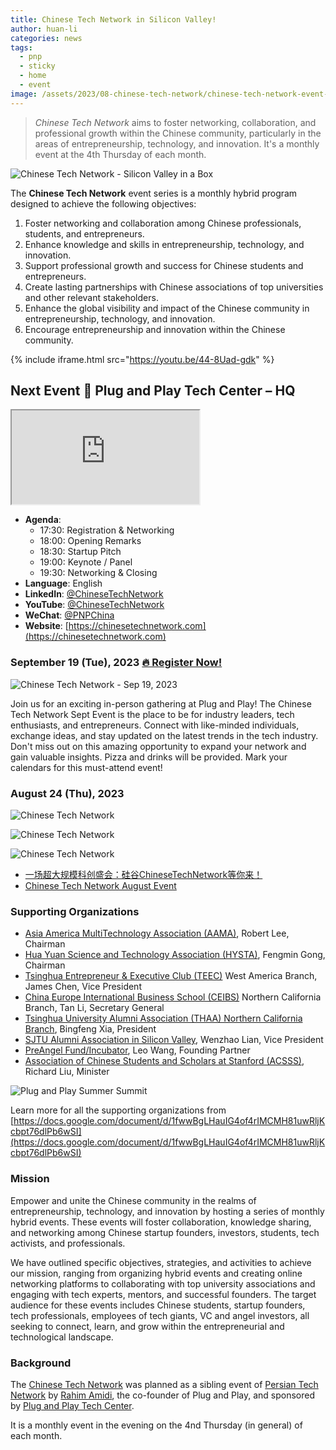```yaml
---
title: Chinese Tech Network in Silicon Valley!
author: huan-li
categories: news
tags:
  - pnp
  - sticky
  - home
  - event
image: /assets/2023/08-chinese-tech-network/chinese-tech-network-event-room.webp
---
```


> _Chinese Tech Network_ aims to foster networking, collaboration, and professional growth within the Chinese community, particularly in the areas of entrepreneurship, technology, and innovation. It's a monthly event at the 4th Thursday of each month.

![Chinese Tech Network - Silicon Valley in a Box](/assets/2023/08-chinese-tech-network/silicon-valley-pnp.webp)

The **Chinese Tech Network** event series is a monthly hybrid program designed to achieve the following objectives:

1. Foster networking and collaboration among Chinese professionals, students, and entrepreneurs.
1. Enhance knowledge and skills in entrepreneurship, technology, and innovation.
1. Support professional growth and success for Chinese students and entrepreneurs.
1. Create lasting partnerships with Chinese associations of top universities and other relevant stakeholders.
1. Enhance the global visibility and impact of the Chinese community in entrepreneurship, technology, and innovation.
1. Encourage entrepreneurship and innovation within the Chinese community.

{% include iframe.html src="https://youtu.be/44-8Uad-gdk" %}

## Next Event 📍 Plug and Play Tech Center – HQ  

<iframe loading="lazy"
  src="https://maps.google.com/maps?q=PreAngel%2c%20440%20N%20Wolfe%20Rd%2C%20Sunnyvale%2C%20CA%2094085%2C%20United%20States&#038;t=m&#038;z=14&#038;output=embed&#038;iwloc=near"
  title="Chinese Tech Network, 440 N Wolfe Rd, Sunnyvale, CA 94085, United States"
></iframe>

- **Agenda**:
  - 17:30: Registration & Networking
  - 18:00: Opening Remarks
  - 18:30: Startup Pitch
  - 19:00: Keynote / Panel
  - 19:30: Networking & Closing
- **Language**: English
- **LinkedIn**: [@ChineseTechNetwork](https://www.linkedin.com/company/chinese-tech-network)
- **YouTube**: [@ChineseTechNetwork](https://www.youtube.com/@ChineseTechNetwork-kq7mx)
- **WeChat**: [@PNPChina](https://mp.weixin.qq.com/s/99JKAPQvUz_uGM28FqvSJw)
- **Website**: [https://chinesetechnetwork.com](https://chinesetechnetwork.com)

### September 19 (Tue), 2023 [🔥 Register Now!](https://www.eventbrite.com/e/chinese-tech-network-sept-event-tickets-718125020267?aff=PreAngel)

![Chinese Tech Network - Sep 19, 2023](/assets/2023/08-chinese-tech-network/chinese-tech-network-sep-19-poster.webp)

Join us for an exciting in-person gathering at Plug and Play! The Chinese Tech Network Sept Event is the place to be for industry leaders, tech enthusiasts, and entrepreneurs. Connect with like-minded individuals, exchange ideas, and stay updated on the latest trends in the tech industry. Don't miss out on this amazing opportunity to expand your network and gain valuable insights. Pizza and drinks will be provided. Mark your calendars for this must-attend event!

### August 24 (Thu), 2023

![Chinese Tech Network](/assets/2023/08-chinese-tech-network/chinese-tech-network-crowd.webp)

![Chinese Tech Network](/assets/2023/08-chinese-tech-network/chinese-tech-network-preangel-leo.webp)

![Chinese Tech Network](/assets/2023/08-chinese-tech-network/chinese-tech-network-aug-24-poster.webp)

- [一场超大规模科创盛会：硅谷ChineseTechNetwork等你来！](https://mp.weixin.qq.com/s/99JKAPQvUz_uGM28FqvSJw)
- [Chinese Tech Network August Event](https://www.linkedin.com/events/chinesetechnetworkaugustevent7092632927850676224/comments/)

### Supporting Organizations

- [Asia America MultiTechnology Association (AAMA)](https://www.aamasv.com/), Robert Lee, Chairman
- [Hua Yuan Science and Technology Association (HYSTA)](https://www.hysta.com/), Fengmin Gong, Chairman
- [Tsinghua Entrepreneur & Executive Club (TEEC)](http://teec.org.cn/) West America Branch, James Chen, Vice President
- [China Europe International Business School (CEIBS)](https://www.ceibs.edu/alumni) Northern California Branch, Tan Li, Secretary General
- [Tsinghua University Alumni Association (THAA) Northern California Branch](https://www.tsinghua-nc.org/), Bingfeng Xia, President
- [SJTU Alumni Association in Silicon Valley](https://sjtu-sv.org/), Wenzhao Lian, Vice President
- [PreAngel Fund/Incubator](https://www.pre-angel.com/), Leo Wang, Founding Partner
- [Association of Chinese Students and Scholars at Stanford (ACSSS)](http://web.stanford.edu/group/acsss/cgi-bin/entry/), Richard Liu, Minister

![Plug and Play Summer Summit](/assets/2023/08-chinese-tech-network/chinese-tech-network-group-photo.webp)

Learn more for all the supporting organizations from [https://docs.google.com/document/d/1fwwBgLHauIG4of4rIMCMH81uwRljKcbpt76dlPb6wSI](https://docs.google.com/document/d/1fwwBgLHauIG4of4rIMCMH81uwRljKcbpt76dlPb6wSI)

### Mission

Empower and unite the Chinese community in the realms of entrepreneurship, technology, and innovation by hosting a series of monthly hybrid events. These events will foster collaboration, knowledge sharing, and networking among Chinese startup founders, investors, students, tech activists, and professionals.

We have outlined specific objectives, strategies, and activities to achieve our mission, ranging from organizing hybrid events and creating online networking platforms to collaborating with top university associations and engaging with tech experts, mentors, and successful founders. The target audience for these events includes Chinese students, startup founders, tech professionals, employees of tech giants, VC and angel investors, all seeking to connect, learn, and grow within the entrepreneurial and technological landscape.

### Background

The [Chinese Tech Network](https://chinesetechnetwork.com) was planned as a sibling event of [Persian Tech Network](https://persiantechnetwork.com/) by [Rahim Amidi](https://pre-angel.com/peoples/rahim-amidi/), the co-founder of Plug and Play, and sponsored by [Plug and Play Tech Center](https://pnptc.com).

It is a monthly event in the evening on the 4nd Thursday (in general) of each month.

